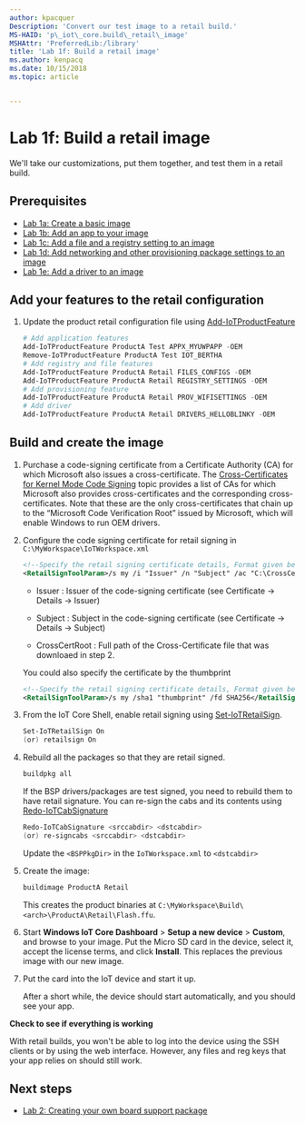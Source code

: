 ```yaml
---
author: kpacquer
Description: 'Convert our test image to a retail build.'
MS-HAID: 'p\_iot\_core.build\_retail\_image'
MSHAttr: 'PreferredLib:/library'
title: 'Lab 1f: Build a retail image'
ms.author: kenpacq
ms.date: 10/15/2018
ms.topic: article


---
```


# Lab 1f: Build a retail image

We'll take our customizations, put them together, and test them in a retail build. 

## <span id="Prerequisites"></span><span id="prerequisites"></span><span id="PREREQUISITES"></span>Prerequisites

-   [Lab 1a: Create a basic image](create-a-basic-image.md)
-   [Lab 1b: Add an app to your image](deploy-your-app-with-a-standard-board.md)
-   [Lab 1c: Add a file and a registry setting to an image](add-a-registry-setting-to-an-image.md)
-   [Lab 1d: Add networking and other provisioning package settings to an image](add-a-provisioning-package-to-an-image.md)
-   [Lab 1e: Add a driver to an image](add-a-driver-to-an-image.md)

## <span id="Add_your_features_to_the_retail_configuration_file"></span><span id="add_your_features_to_the_retail_configuration_file"></span><span id="ADD_YOUR_FEATURES_TO_THE_RETAIL_CONFIGURATION_FILE"></span>Add your features to the retail configuration

1.  Update the product retail configuration file using [Add-IoTProductFeature](https://github.com/ms-iot/iot-adk-addonkit/blob/master/Tools/IoTCoreImaging/Docs/Add-IoTProductFeature.md)

    ``` powershell
    # Add application features
    Add-IoTProductFeature ProductA Test APPX_MYUWPAPP -OEM
    Remove-IoTProductFeature ProductA Test IOT_BERTHA
    # Add registry and file features
    Add-IoTProductFeature ProductA Retail FILES_CONFIGS -OEM
    Add-IoTProductFeature ProductA Retail REGISTRY_SETTINGS -OEM
    # Add provisioning feature
    Add-IoTProductFeature ProductA Retail PROV_WIFISETTINGS -OEM
    # Add driver
    Add-IoTProductFeature ProductA Retail DRIVERS_HELLOBLINKY -OEM
    ```

## <span id="Build_and_create_the_image"></span><span id="build_and_create_the_image"></span><span id="BUILD_AND_CREATE_THE_IMAGE"></span>Build and create the image

1. Purchase a code-signing certificate from a Certificate Authority (CA) for which Microsoft also issues a cross-certificate. The [Cross-Certificates for Kernel Mode Code Signing](https://docs.microsoft.com/windows-hardware/drivers/install/cross-certificates-for-kernel-mode-code-signing) topic provides a list of CAs for which Microsoft also provides cross-certificates and the corresponding cross-certificates. Note that these are the only cross-certificates that chain up to the “Microsoft Code Verification Root” issued by Microsoft, which will enable Windows to run OEM drivers.

2.	Configure the code signing certificate for retail signing in `C:\MyWorkspace\IoTWorkspace.xml`

    ```xml
    <!--Specify the retail signing certificate details, Format given below -->
    <RetailSignToolParam>/s my /i "Issuer" /n "Subject" /ac "C:\CrossCertRoot.cer" /fd SHA256</RetailSignToolParam>
    ```
	-  Issuer        : Issuer of the code-signing certificate (see Certificate -> Details -> Issuer) 
	
	-  Subject       : Subject in the code-signing certificate (see Certificate -> Details -> Subject)
	
	-  CrossCertRoot : Full path of the Cross-Certificate file that was downloaed in step 2.

    You could also specify the certificate by the thumbprint
    ```xml
    <!--Specify the retail signing certificate details, Format given below -->
    <RetailSignToolParam>/s my /sha1 "thumbprint" /fd SHA256</RetailSignToolParam>
    ```
	
3.	From the IoT Core Shell, enable retail signing using [Set-IoTRetailSign](https://github.com/ms-iot/iot-adk-addonkit/blob/master/Tools/IoTCoreImaging/Docs/Set-IoTRetailSign.md).

    ``` powershell
	Set-IoTRetailSign On
    (or) retailsign On
	```
	
4.	Rebuild all the packages so that they are retail signed.

    ``` powershell
	buildpkg all
	```

    If the BSP drivers/packages are test signed, you need to rebuild them to have retail signature. You can re-sign the cabs and its contents using [Redo-IoTCabSignature](https://github.com/ms-iot/iot-adk-addonkit/blob/master/Tools/IoTCoreImaging/Docs/Redo-IoTCabSignature.md)

    ``` powershell
    Redo-IoTCabSignature <srccabdir> <dstcabdir>
    (or) re-signcabs <srccabdir> <dstcabdir>
    ```
	Update the `<BSPPkgDir>` in the `IoTWorkspace.xml` to `<dstcabdir>`
5.  Create the image:

    ``` powershell
    buildimage ProductA Retail
    ```

    This creates the product binaries at `C:\MyWorkspace\Build\<arch>\ProductA\Retail\Flash.ffu`.

6.  Start **Windows IoT Core Dashboard** &gt; **Setup a new device** &gt; **Custom**, and browse to your image. Put the Micro SD card in the device, select it, accept the license terms, and click **Install**. This replaces the previous image with our new image.

7.  Put the card into the IoT device and start it up.

    After a short while, the device should start automatically, and you should see your app.

**Check to see if everything is working**

With retail builds, you won't be able to log into the device using the SSH clients or by using the web interface. However, any files and reg keys that your app relies on should still work.

## <span id="Next_steps"></span><span id="next_steps"></span><span id="NEXT_STEPS"></span>Next steps

- [Lab 2: Creating your own board support package](create-a-new-bsp.md)
